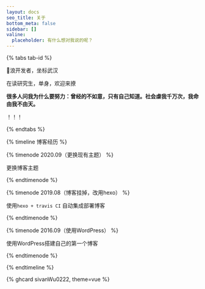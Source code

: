 ```yaml
---
layout: docs
seo_title: 关于
bottom_meta: false
sidebar: []
valine:
  placeholder: 有什么想对我说的呢？
---
```


{% tabs tab-id %}

<!-- tab 自我介绍 -->

🐶浪开发者，坐标武汉

在读研究生，单身，欢迎来撩

**很多人问我为什么要努力：曾经的不如意，只有自己知道。社会虐我千万次，我命由我不由天。**

<!-- endtab -->

<!-- tab 其他 -->

！！！

<!-- endtab -->

{% endtabs %}


{% timeline 博客经历 %}

{% timenode 2020.09（更换现有主题） %}

更换博客主题

{% endtimenode %}


{% timenode 2019.08（博客挂掉，改用hexo） %}

使用`hexo + travis CI` 自动集成部署博客

{% endtimenode %}


{% timenode 2016.09（使用WordPress） %}

使用WordPress搭建自己的第一个博客

{% endtimenode %}




{% endtimeline %}

{% ghcard sivanWu0222, theme=vue %}



